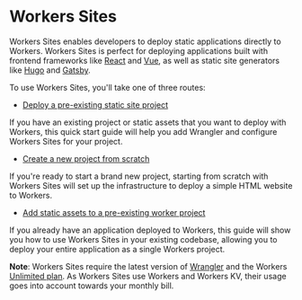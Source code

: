 # Workers Sites

<DirectoryListing path="/reference/platform/sites"/>

Workers Sites enables developers to deploy static applications directly to Workers. Workers Sites is perfect for deploying applications built with frontend frameworks like [React](https://reactjs.org) and [Vue](https://vuejs.org/), as well as static site generators like [Hugo](https://gohugo.io/) and [Gatsby](https://www.gatsbyjs.org/).

To use Workers Sites, you'll take one of three routes:

- [Deploy a pre-existing static site project](/reference/platform/sites/start-from-existing)

If you have an existing project or static assets that you want to deploy with Workers, this quick start guide will help you add Wrangler and configure Workers Sites for your project.

- [Create a new project from scratch](/reference/platform/sites/start-from-scratch)

If you're ready to start a brand new project, starting from scratch with Workers Sites will set up the infrastructure to deploy a simple HTML website to Workers.

- [Add static assets to a pre-existing worker project](/reference/platform/sites/start-from-worker)

If you already have an application deployed to Workers, this guide will show you how to use Workers Sites in your existing codebase, allowing you to deploy your entire application as a single Workers project.

<Aside>

__Note__: Workers Sites require the latest version of [Wrangler](https://github.com/cloudflare/wrangler) and the Workers [Unlimited plan](https://workers.cloudflare.com/sites#plans). As Workers Sites use Workers and Workers KV, their usage goes into account towards your monthly bill.

</Aside>